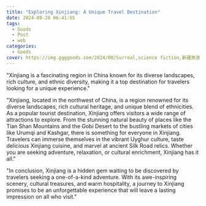 ```yaml
---
title: "Exploring Xinjiang: A Unique Travel Destination"
date: 2024-08-28 06:41:55
tags:
  - Goods
  - Post
  - web
categories:
  - Goods
cover: https://img.ggggoods.com/2024/08/Surreal,science fiction,新疆旅游,Xinjiang travel,technology,tech,diagrams,renderings,colors_20240830_00001_.png
---
```


"Xinjiang is a fascinating region in China known for its diverse landscapes, rich culture, and ethnic diversity, making it a top destination for travelers looking for a unique experience."

"Xinjiang, located in the northwest of China, is a region renowned for its diverse landscapes, rich cultural heritage, and unique blend of ethnicities. As a popular tourist destination, Xinjiang offers visitors a wide range of attractions to explore. From the stunning natural beauty of places like the Tian Shan Mountains and the Gobi Desert to the bustling markets of cities like Urumqi and Kashgar, there is something for everyone in Xinjiang. Travelers can immerse themselves in the vibrant Uyghur culture, taste delicious Xinjiang cuisine, and marvel at ancient Silk Road relics. Whether you are seeking adventure, relaxation, or cultural enrichment, Xinjiang has it all."

"In conclusion, Xinjiang is a hidden gem waiting to be discovered by travelers seeking a one-of-a-kind adventure. With its awe-inspiring scenery, cultural treasures, and warm hospitality, a journey to Xinjiang promises to be an unforgettable experience that will leave a lasting impression on all who visit."
